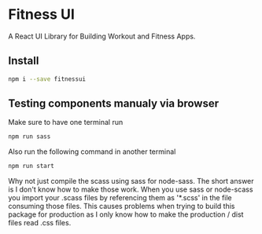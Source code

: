 # Fitness UI

A React UI Library for Building Workout and Fitness Apps.

## Install

```bash
npm i --save fitnessui
```

## Testing components manualy via browser

Make sure to have one terminal run

```bash
npm run sass
```

Also run the following command in another terminal

```bash
npm run start
```

Why not just compile the scass using sass for node-sass.
The short answer is I don't know how to make those work. When you use sass or node-scass you import your .scass files by referencing them as '\*.scss' in the file consuming those files. This causes problems when trying to build this package for production as I only know how to make the production / dist files read .css files.
